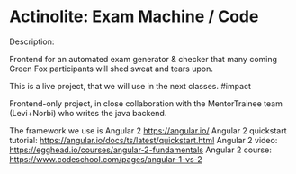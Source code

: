 # Actinolite: Exam Machine / Code

Description:

Frontend for an automated exam generator & checker that many coming Green Fox participants will shed sweat and tears upon.

This is a live project, that we will use in the next classes. #impact

Frontend-only project, in close collaboration with the MentorTrainee team (Levi+Norbi) who writes the java backend.

The framework we use is Angular 2 https://angular.io/
Angular 2 quickstart tutorial: https://angular.io/docs/ts/latest/quickstart.html
Angular 2 video: https://egghead.io/courses/angular-2-fundamentals
Angular 2 course: https://www.codeschool.com/pages/angular-1-vs-2
